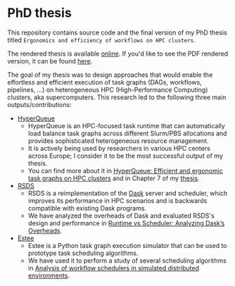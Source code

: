 # PhD thesis
This repository contains source code and the final version of my PhD thesis titled `Ergonomics and efficiency of workflows on HPC clusters`.

The rendered thesis is available [online](https://kobzol.github.io/phd). If you'd like to see the PDF rendered version, it can be found [here](output/thesis.pdf).

The goal of my thesis was to design approaches that would enable the effortless and efficient execution of task graphs (DAGs, workflows, pipelines, …) on heterogeneous HPC (High-Performance Computing) clusters, aka supercomputers. This research led to the following three main outputs/contributions:

- [HyperQueue](https://github.com/it4innovations/hyperqueue)
  - HyperQueue is an HPC-focused task runtime that can automatically load balance task graphs across different Slurm/PBS allocations and provides sophisticated heterogeneous resource management.
  - It is actively being used by researchers in various HPC centers across Europe; I consider it to be the most successful output of my thesis.
  - You can find more about it in [HyperQueue: Efficient and ergonomic task graphs on HPC clusters](
    https://www.softxjournal.com/article/S2352-7110(24)00185-7/fulltext) and in Chapter 7 of my [thesis](output/thesis.pdf).
- [RSDS](https://github.com/it4innovations/rsds)
  - RSDS is a reimplementation of the [Dask](https://www.dask.org/) server and scheduler, which improves its performance in HPC scenarios and is backwards compatible with existing Dask programs.
  - We have analyzed the overheads of Dask and evaluated RSDS's design and performance in [Runtime vs Scheduler: Analyzing Dask’s Overheads](https://www.computer.org/csdl/proceedings-article/works/2020/104000a001/1q7jxiyDsFW).
- [Estee](https://github.com/it4innovations/estee)
  - Estee is a Python task graph execution simulator that can be used to prototype task scheduling algorithms.
  - We have used it to perform a study of several scheduling algorithms in [Analysis of workflow schedulers in simulated distributed environments](https://link.springer.com/article/10.1007/s11227-022-04438-y).
